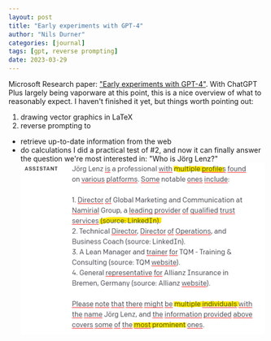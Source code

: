 ```yaml
---
layout: post
title: "Early experiments with GPT-4"
author: "Nils Durner"
categories: [journal]
tags: [gpt, reverse prompting]
date: 2023-03-29
---
```


Microsoft Research paper: ["Early experiments with GPT-4"](https://arxiv.org/pdf/2303.12712.pdf). With ChatGPT Plus largely being vaporware at this point, this is a nice overview of what to reasonably expect. I haven't finished it yet, but things worth pointing out:
1. drawing vector graphics in LaTeX
1. reverse prompting to
* retrieve up-to-date information from the web
* do calculations
I did a practical test of #2, and now it can finally answer the question we're most interested in: "Who is Jörg Lenz?"
![GPT-4 summarizes up-to-date Google search results](assets/img/gpt4-who-joerg-lenz.png)